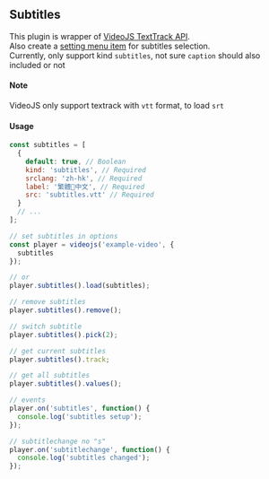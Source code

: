 ## Subtitles

This plugin is wrapper of [VideoJS TextTrack API](https://docs.videojs.com/docs/guides/text-tracks.html).<br>
Also create a [setting menu item](../SettingMenu.md) for subtitles selection. <br>
Currently, only support kind `subtitles`, not sure `caption` should also included or not

#### Note

VideoJS only support textrack with `vtt` format, to load `srt`

#### Usage

```js
const subtitles = [
  {
    default: true, // Boolean
    kind: 'subtitles', // Required
    srclang: 'zh-hk', // Required
    label: '繁體中文', // Required
    src: 'subtitles.vtt' // Required
  }
  // ...
];

// set subtitles in options
const player = videojs('example-video', {
  subtitles
});

// or
player.subtitles().load(subtitles);

// remove subtitles
player.subtitles().remove();

// switch subtitle
player.subtitles().pick(2);

// get current subtitles
player.subtitles().track;

// get all subtitles
player.subtitles().values();

// events
player.on('subtitles', function() {
  console.log('subtitles setup');
});

// subtitlechange no "s"
player.on('subtitlechange', function() {
  console.log('subtitles changed');
});
```
